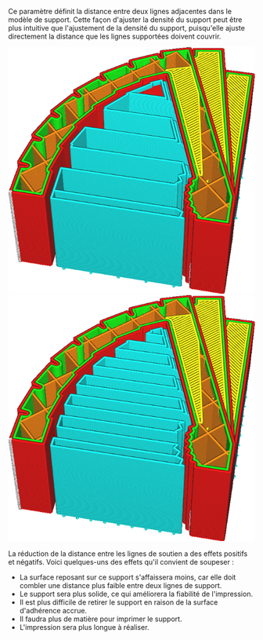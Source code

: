 Ce paramètre définit la distance entre deux lignes adjacentes dans le modèle de support. Cette façon d'ajuster la densité du support peut être plus intuitive que l'ajustement de la densité du support, puisqu'elle ajuste directement la distance que les lignes supportées doivent couvrir.

![Distance entre les lignes](../../../articles/images/support_infill_rate_low.png)
![Distance de la petite ligne](../../../articles/images/support_infill_rate_high.png)

La réduction de la distance entre les lignes de soutien a des effets positifs et négatifs. Voici quelques-uns des effets qu'il convient de soupeser :
* La surface reposant sur ce support s'affaissera moins, car elle doit combler une distance plus faible entre deux lignes de support.
* Le support sera plus solide, ce qui améliorera la fiabilité de l'impression.
* Il est plus difficile de retirer le support en raison de la surface d'adhérence accrue.
* Il faudra plus de matière pour imprimer le support.
* L'impression sera plus longue à réaliser.
